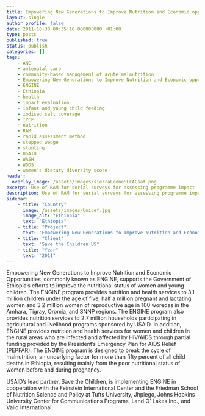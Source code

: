 ```yaml
---
title: Empowering New Generations to Improve Nutrition and Economic opportunities
layout: single
author_profile: false
date: 2011-10-30 00:35:16.000000000 +01:00
type: posts
published: true
status: publish
categories: []
tags:
    - ANC
    - antenatal care
    - community-based management of acute malnutrition
    - Empowering New Generations to Improve Nutrition and Economic opportunities
    - ENGINE
    - Ethiopia
    - health
    - impact evaluation
    - infant and young child feeding
    - iodised salt coverage
    - IYCF
    - nutrition
    - RAM
    - rapid assessment method
    - stepped wedge
    - stunting
    - USAID
    - WASH
    - WDDS
    - women's dietary diversity score
header:
  overlay_image: /assets/images/sierraLeoneSLEACsat.png
excerpt: Use of RAM for serial surveys for assessing programme impact
description: Use of RAM for serial surveys for assessing programme impact
sidebar:
    - title: "Country"
      image: /assets/images/Unicef.jpg
      image_alt: "Ethiopia"
      text: "Ethiopia"
    - title: "Project"
      text: "Empowering New Generations to Improve Nutrition and Economic Opportunities"
    - title: "Client"
      text: "Save the Children US"
    - title: "Year"
      text: "2011"
---
```


Empowering New Generations to Improve Nutrition and Economic Opportunities, commonly known as ENGINE, supports the Government of Ethiopia’s efforts to improve the nutritional status of women and young children. The ENGINE program provides nutrition and health services to 3.1 million children under the age of five, half a million pregnant and lactating women and 3.2 million women of reproductive age in 100 woredas in the Amhara, Tigray, Oromia, and SNNP regions. The ENGINE program also provides nutrition services to 2.7 million households participating in agricultural and livelihood programs sponsored by USAID. In addition, ENGINE provides nutrition and health services for women and children in the rural areas who are infected and affected by HIV/AIDS through partial funding provided by the President’s Emergency Plan for AIDS Relief (PEPFAR). The ENGINE program is designed to break the cycle of malnutrition, an underlying factor for more than fifty percent of all child deaths in Ethiopia, resulting mainly from the poor nutritional status of women before and during pregnancy.

USAID’s lead partner, Save the Children, is implementing ENGINE in cooperation with the Feinstein International Center and the Friedman School of Nutrition Science and Policy at Tufts University, Jhpiego, Johns Hopkins University Center for Communications Programs, Land O’ Lakes Inc., and Valid International.

<br/>
<br/>